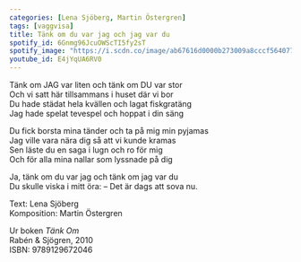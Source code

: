 ```yaml
---
categories: [Lena Sjöberg, Martin Östergren]
tags: [vaggvisa]
title: Tänk om du var jag och jag var du
spotify_id: 6Gnmg96JcuOWScTI5fy2sT
spotify_image: "https://i.scdn.co/image/ab67616d0000b273009a8cccf564077559b14953"
youtube_id: E4jYqUA6RV0
---
```


Tänk om JAG var liten och tänk om DU var stor  
Och vi satt här tillsammans i huset där vi bor  
Du hade städat hela kvällen och lagat fiskgratäng  
Jag hade spelat tevespel och hoppat i din säng

Du fick borsta mina tänder och ta på mig min pyjamas  
Jag ville vara nära dig så att vi kunde kramas  
Sen läste du en saga i lugn och ro för mig  
Och för alla mina nallar som lyssnade på dig  

Ja, tänk om du var jag och tänk om jag var du  
Du skulle viska i mitt öra:  – Det är dags att sova nu.


Text: Lena Sjöberg  
Komposition: Martin Östergren

Ur boken *Tänk Om*  
Rabén & Sjögren, 2010  
ISBN: 9789129672046
